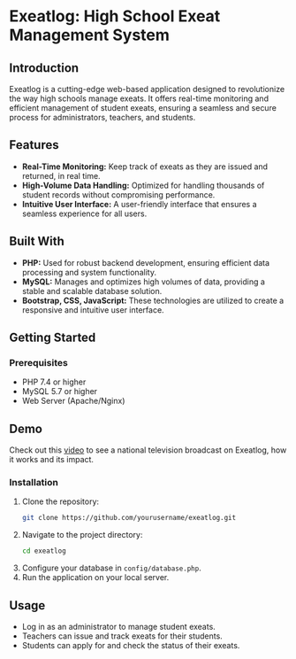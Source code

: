 
# Exeatlog: High School Exeat Management System

## Introduction
Exeatlog is a cutting-edge web-based application designed to revolutionize the way high schools manage exeats. It offers real-time monitoring and efficient management of student exeats, ensuring a seamless and secure process for administrators, teachers, and students.

## Features
- **Real-Time Monitoring:** Keep track of exeats as they are issued and returned, in real time.
- **High-Volume Data Handling:** Optimized for handling thousands of student records without compromising performance.
- **Intuitive User Interface:** A user-friendly interface that ensures a seamless experience for all users.

## Built With
- **PHP:** Used for robust backend development, ensuring efficient data processing and system functionality.
- **MySQL:** Manages and optimizes high volumes of data, providing a stable and scalable database solution.
- **Bootstrap, CSS, JavaScript:** These technologies are utilized to create a responsive and intuitive user interface.

## Getting Started

### Prerequisites
- PHP 7.4 or higher
- MySQL 5.7 or higher
- Web Server (Apache/Nginx)

## Demo

Check out this [video](https://www.youtube.com/watch?v=UcyUszI0-LE&t=90s) to see a national television broadcast on Exeatlog, how it works and its impact.


### Installation
1. Clone the repository:
   ```bash
   git clone https://github.com/yourusername/exeatlog.git
   ```
2. Navigate to the project directory:
   ```bash
   cd exeatlog
4. Configure your database in `config/database.php`.
5. Run the application on your local server.

## Usage
- Log in as an administrator to manage student exeats.
- Teachers can issue and track exeats for their students.
- Students can apply for and check the status of their exeats.



